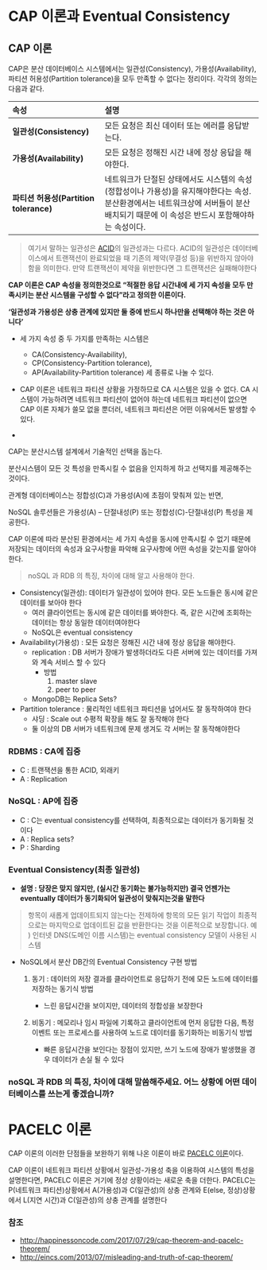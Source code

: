 # CAP 이론과 Eventual Consistency



## CAP 이론



CAP은 분산 데이터베이스 시스템에서는 일관성(Consistency), 가용성(Availability), 파티션 허용성(Partition tolerance)을 모두 만족할 수 없다는 정리이다. 각각의 정의는 다음과 같다.



| 속성                                   | 설명                                                         |
| :------------------------------------- | :----------------------------------------------------------- |
| **일관성(Consistency)**                | 모든 요청은 최신 데이터 또는 에러를 응답받는다.              |
| **가용성(Availability)**               | 모든 요청은 정해진 시간 내에 정상 응답을 해야한다.           |
| **파티션 허용성(Partition tolerance)** | 네트워크가 단절된 상태에서도 시스템의 속성(정합성이나 가용성)을 유지해야한다는 속성. <br />분산환경에서는 네트워크상에 서버들이 분산배치되기 때문에 이 속성은 반드시 포함해야하는 속성이다. |

> 여기서 말하는 일관성은 [ACID](https://en.wikipedia.org/wiki/ACID)의 일관성과는 다르다. ACID의 일관성은 데이터베이스에서 트랜잭션이 완료되었을 때 기존의 제약(무결성 등)을 위반하지 않아야 함을 의미한다. 만약 트랜잭션이 제약을 위반한다면 그 트랜잭션은 실패해야한다

**CAP 이론은 CAP 속성을 정의한것으로 “적절한 응답 시간내에 세 가지 속성을 모두 만족시키는 분산 시스템을 구성할 수 없다”라고 정의한 이론이다.** 

 **‘일관성과 가용성은 상충 관계에 있지만 둘 중에 반드시 하나만을 선택해야 하는 것은 아니다’**

* 세 가지 속성 중 두 가지를 만족하는 시스템은 
  * CA(Consistency-Availability), 
  * CP(Consistency-Partition tolerance), 
  * AP(Availability-Partition tolerance) 세 종류로 나눌 수 있다. 

* CAP 이론은 네트워크 파티션 상황을 가정하므로 CA 시스템은 있을 수 없다. CA 시스템이 가능하려면 네트워크 파티션이 없어야 하는데 네트워크 파티션이 없으면 CAP 이론 자체가 쓸모 없을 뿐더러, 네트워크 파티션은 어떤 이유에서든 발생할 수 있다. 
* 





CAP는 분산시스템 설계에서 기술적인 선택을 돕는다. 

분산시스템이 모든 것 특성을 만족시킬 수 없음을 인지하게 하고 선택지를 제공해주는 것이다. 





관계형 데이터베이스는 정합성(C)과 가용성(A)에 초점이 맞춰져 있는 반면, 

NoSQL 솔루션들은 가용성(A) – 단절내성(P) 또는 정합성(C)-단절내성(P) 특성을 제공한다.

 CAP 이론에 따라 분산된 환경에서는 세 가지 속성을 동시에 만족시킬 수 없기 때문에 저장되는 데이터의 속성과 요구사항을 파악해 요구사항에 어떤 속성을 갖는지를 알아야 한다.

> noSQL 과 RDB 의 특징, 차이에 대해 알고 사용해야 한다. 

- Consistency(일관성): 데이터가 일관성이 있어야 한다. 모든 노드들은 동시에 같은 데이터를 보아야 한다
  - 여러 클라이언트는 동시에 같은 데이터를 봐야한다. 즉, 같은 시간에 조회하는 데이터는 항상 동일한 데이터여야한다
  - NoSQL은 eventual consistency
- Availability(가용성) : 모든 요청은 정해진 시간 내에 정상 응답을 해야한다.
  - replication : DB 서버가 장애가 발생하더라도 다른 서버에 있는 데이터를 가져와 계속 서비스 할 수 있다
    - 방법
      1. master slave
      2. peer to peer
  - MongoDB는 Replica Sets?
- Partition tolerance : 물리적인 네트워크 파티션을 넘어서도 잘 동작하여야 한다
  - 샤딩 : Scale out 수평적 확장을 해도 잘 동작해야 한다
  - 둘 이상의 DB 서버가 네트워크에 문제 생겨도 각 서버는 잘 동작해야한다

### RDBMS : CA에 집중

- C : 트랜잭션을 통한 ACID, 외래키
- A : Replication

### NoSQL : AP에 집중

- C : C는 eventual consistency를 선택하여, 최종적으로는 데이터가 동기화될 것이다
- A : Replica sets?
- P : Sharding

### Eventual Consistency(최종 일관성)

- **설명 : 당장은 맞지 않지만, (실시간 동기화는 불가능하지만) 결국 언젠가는 eventually 데이터가 동기화되어 일관성이 맞춰지는것을 말한다**

> 항목이 새롭게 업데이트되지 않는다는 전제하에 항목의 모든 읽기 작업이 최종적으로는 마지막으로 업데이트된 값을 반환한다는 것을 이론적으로 보장합니다. 
> 예 ) 인터넷 DNS(도메인 이름 시스템)는 eventual consistency 모델이 사용된 시스템

- NoSQL에서 분산 DB간의 Eventual Consistency 구현 방법

  1. 동기 : 데이터의 저장 결과를 클라이언트로 응답하기 전에 모든 노드에 데이터를 저장하는 동기식 방법

     - 느린 응답시간을 보이지만, 데이터의 정합성을 보장한다

  2. 비동기 : 메모리나 임시 파일에 기록하고 클라이언트에 먼저 응답한 다음, 특정 이벤트 또는 프로세스를 사용하여 노드로 데이터를 동기화하는 비동기식 방법

     - 빠른 응답시간을 보인다는 장점이 있지만, 쓰기 노드에 장애가 발생했을 경우 데이터가 손실 될 수 있다

     

### noSQL 과 RDB 의 특징, 차이에 대해 말씀해주세요. 어느 상황에 어떤 데이터베이스를 쓰는게 좋겠습니까?



# PACELC 이론

CAP 이론의 이러한 단점들을 보완하기 위해 나온 이론이 바로 [PACELC 이론](https://en.wikipedia.org/wiki/PACELC_theorem)이다. 

CAP 이론이 네트워크 파티션 상황에서 일관성-가용성 축을 이용하여 시스템의 특성을 설명한다면, PACELC 이론은 거기에 정상 상황이라는 새로운 축을 더한다. PACELC는 P(네트워크 파티션)상황에서 A(가용성)과 C(일관성)의 상충 관계와 E(else, 정상)상황에서 L(지연 시간)과 C(일관성)의 상충 관계를 설명한다







### 참조

* http://happinessoncode.com/2017/07/29/cap-theorem-and-pacelc-theorem/
* http://eincs.com/2013/07/misleading-and-truth-of-cap-theorem/